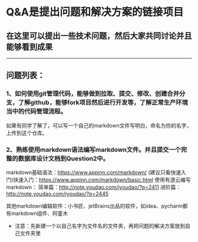 # Q&A是提出问题和解决方案的链接项目
## 在这里可以提出一些技术问题，然后大家共同讨论并且能够看到成果

--- 

## 问题列表：
### 1、如何使用git管理代码，能够做到拉取、提交、修改、创建合并分支，了解github，能够fork项目然后进行开发等，了解正常生产环境当中的代码管理流程。
如果有同学了解了，可以写一个自己的markdown文件写明白，命名为你的名字，上传到这个仓库。
 
 
### 2、熟练使用markdown语法编写markdown文件。并且提交一个完整的数据库设计文档到Question2中。
markdown基础语法：https://www.appinn.com/markdown/
(建议只看快速入门)快速入门：https://www.appinn.com/markdown/basic.html
使用有道云编写markdown：
简单篇：http://note.youdao.com/iyoudao/?p=2411
进阶篇：http://note.youdao.com/iyoudao/?p=2445

其他markdown编辑软件：小书匠、jetBrains出品的软件，如idea、pycharm都有markdown组件、阿童木

 - 注意：先新建一个以自己名字为文件名的文件夹，再把问题的解决方案放到自己文件夹里